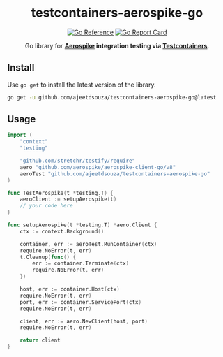 <!-- markdownlint-configure-file {
  "MD033": false,
  "MD041": false
} -->

<div align="center">

# testcontainers-aerospike-go

[![Go Reference](https://pkg.go.dev/badge/github.com/ajeetdsouza/testcontainers-aerospike-go.svg)](https://pkg.go.dev/github.com/ajeetdsouza/testcontainers-aerospike-go)
[![Go Report Card](https://goreportcard.com/badge/github.com/ajeetdsouza/testcontainers-aerospike-go)](https://goreportcard.com/report/github.com/ajeetdsouza/testcontainers-aerospike-go)

Go library for **[Aerospike](https://aerospike.com/) integration testing via
[Testcontainers](https://testcontainers.com/)**.

</div>

## Install

Use `go get` to install the latest version of the library.

```bash
go get -u github.com/ajeetdsouza/testcontainers-aerospike-go@latest
```

## Usage

```go
import (
    "context"
    "testing"

    "github.com/stretchr/testify/require"
    aero "github.com/aerospike/aerospike-client-go/v8"
    aeroTest "github.com/ajeetdsouza/testcontainers-aerospike-go"
)

func TestAerospike(t *testing.T) {
    aeroClient := setupAerospike(t)
    // your code here
}

func setupAerospike(t *testing.T) *aero.Client {
    ctx := context.Background()

    container, err := aeroTest.RunContainer(ctx)
    require.NoError(t, err)
    t.Cleanup(func() {
        err := container.Terminate(ctx)
        require.NoError(t, err)
    })

    host, err := container.Host(ctx)
    require.NoError(t, err)
    port, err := container.ServicePort(ctx)
    require.NoError(t, err)

    client, err := aero.NewClient(host, port)
    require.NoError(t, err)

    return client
}
```
